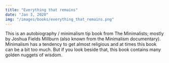 ```yaml
---
title: "Everything that remains"
date: "Jan 3, 2020"
img: "/images/books/everything_that_remains.png"
---
```


This is an autobiography / minimalism tip book from The Minimalists; mostly by
Joshua Fields Millburn (also known from the Minimalism documentary).
Minimalism has a tendency to get almost religious and at
times this book can be a bit too much. But if you look beside that, this book
contains many golden nuggets of wisdom.